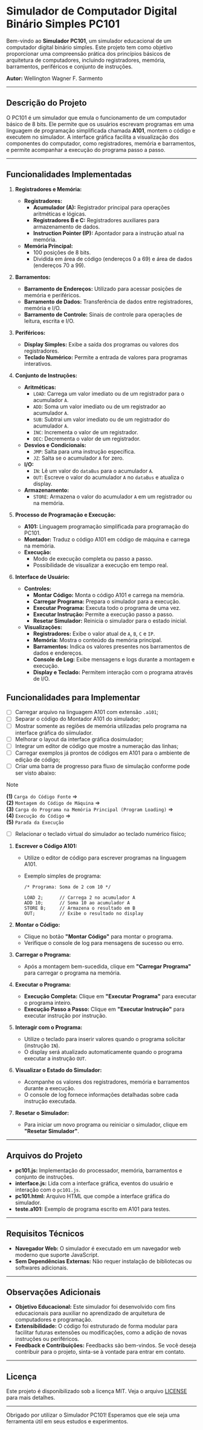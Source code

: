 # Simulador de Computador Digital Binário Simples PC101

Bem-vindo ao **Simulador PC101**, um simulador educacional de um computador digital binário simples. Este projeto tem como objetivo proporcionar uma compreensão prática dos princípios básicos de arquitetura de computadores, incluindo registradores, memória, barramentos, periféricos e conjunto de instruções.

**Autor:** Wellington Wagner F. Sarmento

---

## Descrição do Projeto

O PC101 é um simulador que emula o funcionamento de um computador básico de 8 bits. Ele permite que os usuários escrevam programas em uma linguagem de programação simplificada chamada **A101**, montem o código e executem no simulador. A interface gráfica facilita a visualização dos componentes do computador, como registradores, memória e barramentos, e permite acompanhar a execução do programa passo a passo.

---

## Funcionalidades Implementadas

1. **Registradores e Memória:**
   - **Registradores:**
     - **Acumulador (A):** Registrador principal para operações aritméticas e lógicas.
     - **Registradores B e C:** Registradores auxiliares para armazenamento de dados.
     - **Instruction Pointer (IP):** Apontador para a instrução atual na memória.
   - **Memória Principal:**
     - 100 posições de 8 bits.
     - Dividida em área de código (endereços 0 a 69) e área de dados (endereços 70 a 99).

2. **Barramentos:**
   - **Barramento de Endereços:** Utilizado para acessar posições de memória e periféricos.
   - **Barramento de Dados:** Transferência de dados entre registradores, memória e I/O.
   - **Barramento de Controle:** Sinais de controle para operações de leitura, escrita e I/O.

3. **Periféricos:**
   - **Display Simples:** Exibe a saída dos programas ou valores dos registradores.
   - **Teclado Numérico:** Permite a entrada de valores para programas interativos.

4. **Conjunto de Instruções:**
   - **Aritméticas:**
     - `LOAD`: Carrega um valor imediato ou de um registrador para o acumulador `A`.
     - `ADD`: Soma um valor imediato ou de um registrador ao acumulador `A`.
     - `SUB`: Subtrai um valor imediato ou de um registrador do acumulador `A`.
     - `INC`: Incrementa o valor de um registrador.
     - `DEC`: Decrementa o valor de um registrador.
   - **Desvios e Condicionais:**
     - `JMP`: Salta para uma instrução específica.
     - `JZ`: Salta se o acumulador `A` for zero.
   - **I/O:**
     - `IN`: Lê um valor do `dataBus` para o acumulador `A`.
     - `OUT`: Escreve o valor do acumulador `A` no `dataBus` e atualiza o display.
   - **Armazenamento:**
     - `STORE`: Armazena o valor do acumulador `A` em um registrador ou na memória.

5. **Processo de Programação e Execução:**
   - **A101:** Linguagem programação simplificada para programação do PC101.
   - **Montador:** Traduz o código A101 em código de máquina e carrega na memória.
   - **Execução:**
     - Modo de execução completa ou passo a passo.
     - Possibilidade de visualizar a execução em tempo real.

6. **Interface de Usuário:**
   - **Controles:**
     - **Montar Código:** Monta o código A101 e carrega na memória.
     - **Carregar Programa:** Prepara o simulador para a execução.
     - **Executar Programa:** Executa todo o programa de uma vez.
     - **Executar Instrução:** Permite a execução passo a passo.
     - **Resetar Simulador:** Reinicia o simulador para o estado inicial.
   - **Visualizações:**
     - **Registradores:** Exibe o valor atual de `A`, `B`, `C` e `IP`.
     - **Memória:** Mostra o conteúdo da memória principal.
     - **Barramentos:** Indica os valores presentes nos barramentos de dados e endereços.
     - **Console de Log:** Exibe mensagens e logs durante a montagem e execução.
     - **Display e Teclado:** Permitem interação com o programa através de I/O.


## Funcionalidades para Implementar

- [ ] Carregar arquivo na linguagem A101 com extensão `.a101`;
- [ ] Separar o código do Montador A101 do simulador;
- [ ] Mostrar somente as regiões de memória utilizadas pelo programa na interface gráfica do siimulador.
- [ ] Melhorar o layout da interface gráfica dosimulador;
- [ ] Integrar um editor de código que mostre a numeração das linhas;
- [ ] Carregar exemplos já prontos de códigos em A101 para o ambiente de edição de código;
- [ ] Criar uma barra de progresso para fluxo de simulação conforme pode ser visto abaixo:

> [!Note]  
> **(1)** `Carga do Código Fonte` =>  
**(2)** `Montagem do Código de Máquina` =>  
**(3)** `Carga do Programa na Memória Principal (Program Loading)` =>  
**(4)** `Execução do Código` =>  
**(5)** `Parada da Execução`

- [ ] Relacionar o teclado virtual do simulador ao teclado numérico físico;

1. **Escrever o Código A101:**
   - Utilize o editor de código para escrever programas na linguagem A101.
   - Exemplo simples de programa:

     ```assembly
     /* Programa: Soma de 2 com 10 */

     LOAD 2;      // Carrega 2 no acumulador A
     ADD 10;      // Soma 10 ao acumulador A
     STORE B;     // Armazena o resultado em B
     OUT;         // Exibe o resultado no display
     ```

2. **Montar o Código:**
   - Clique no botão **"Montar Código"** para montar o programa.
   - Verifique o console de log para mensagens de sucesso ou erro.

3. **Carregar o Programa:**
   - Após a montagem bem-sucedida, clique em **"Carregar Programa"** para carregar o programa na memória.

4. **Executar o Programa:**
   - **Execução Completa:** Clique em **"Executar Programa"** para executar o programa inteiro.
   - **Execução Passo a Passo:** Clique em **"Executar Instrução"** para executar instrução por instrução.

5. **Interagir com o Programa:**
   - Utilize o teclado para inserir valores quando o programa solicitar (instrução `IN`).
   - O display será atualizado automaticamente quando o programa executar a instrução `OUT`.

6. **Visualizar o Estado do Simulador:**
   - Acompanhe os valores dos registradores, memória e barramentos durante a execução.
   - O console de log fornece informações detalhadas sobre cada instrução executada.

7. **Resetar o Simulador:**
   - Para iniciar um novo programa ou reiniciar o simulador, clique em **"Resetar Simulador"**.

---

## Arquivos do Projeto

- **pc101.js:** Implementação do processador, memória, barramentos e conjunto de instruções.
- **interface.js:** Lida com a interface gráfica, eventos do usuário e interação com o `pc101.js`.
- **pc101.html:** Arquivo HTML que compõe a interface gráfica do simulador.
- **teste.a101:** Exemplo de programa escrito em A101 para testes.

---

## Requisitos Técnicos

- **Navegador Web:** O simulador é executado em um navegador web moderno que suporte JavaScript.
- **Sem Dependências Externas:** Não requer instalação de bibliotecas ou softwares adicionais.

---

## Observações Adicionais

- **Objetivo Educacional:** Este simulador foi desenvolvido com fins educacionais para auxiliar no aprendizado de arquitetura de computadores e programação.
- **Extensibilidade:** O código foi estruturado de forma modular para facilitar futuras extensões ou modificações, como a adição de novas instruções ou periféricos.
- **Feedback e Contribuições:** Feedbacks são bem-vindos. Se você deseja contribuir para o projeto, sinta-se à vontade para entrar em contato.

---

## Licença

Este projeto é disponibilizado sob a licença MIT. Veja o arquivo [LICENSE](LICENSE) para mais detalhes.

---

Obrigado por utilizar o Simulador PC101! Esperamos que ele seja uma ferramenta útil em seus estudos e experimentos.
